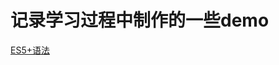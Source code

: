 # 记录学习过程中制作的一些demo

[ES5+语法](https://github.com/JferLao/demo/blob/master/ES5%2B/ES5%2B%E7%AC%94%E8%AE%B0.md)